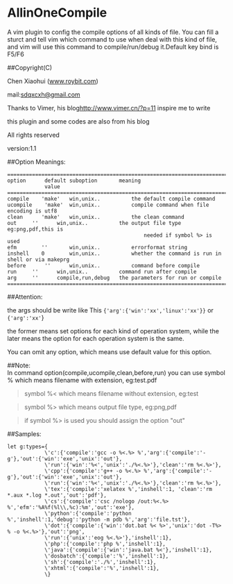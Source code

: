 AllinOneCompile
===============

 A vim plugin to config the compile options of all kinds of file. 
 You can fill a sturct and tell vim which command to use when deal with this kind of file,
 and vim will use this command to compile/run/debug it.Default key bind is F5/F6

##Copyright(C)

 Chen Xiaohui (www.roybit.com)

 mail:sdqxcxh@gmail.com

 Thanks to Vimer, his blog<http://www.vimer.cn/?p=11> inspire me to write

 this plugin and some codes are also from his blog

 All rights reserved

 version:1.1

##Option Meanings:

	==========================================================================
	option	 	default	suboption	  	meaning
				value				
	==========================================================================
	compile    'make'	win,unix..			the default compile command 
	ucompile	'make'	win,unix..			compile command when file encoding is utf8
	clean      'make'	win,unix..			the clean command 
	out		''		win,unix..			the output file type eg:png,pdf,this is
												needed if symbol %> is used
	efm        ''		win,unix..			errorformat string
	inshell    0		win,unix..			whether the command is run in shell or via makeprg
	before		''		win,unix..			command before compile
	run		''		win,unix..			command run after compile
	arg		''		compile,run,debug	the parameters for run or compile
	==========================================================================

##Attention: 

the args should be write like This `{'arg':{'win':'xx','linux':'xx'}}` or `{'arg':'xx'`}

the former means set options for each kind of operation system, while the later means the option for each operation system is the same.

You can omit any option, which means use default value for this option.
			
##Note:		
In command option(compile,ucompile,clean,before,run) you can use symbol %  which means filename with extension, eg:test.pdf

> symbol %< which means filename without extension, eg:test

> symbol %> which means output file type, eg:png,pdf

> if symbol %> is used you should assign the option "out"

##Samples:

	let g:types={
				\'c':{'compile':'gcc -o %<.%> %','arg':{'compile':'-g'},'out':{'win':'exe','unix':'out'},
				\'run':{'win':'%<','unix':'./%<.%>'},'clean':'rm %<.%>'},
				\'cpp':{'compile':'g++ -o %<.%> %','arg':{'compile':'-g'},'out':{'win':'exe','unix':'out'},
				\'run':{'win':'%<','unix':'./%<.%>'},'clean':'rm %<.%>'},
				\'tex':{'compile':'xelatex %','inshell':1, 'clean':'rm *.aux *.log *.out','out':'pdf'},
				\'cs':{'compile':'csc /nologo /out:%<.%> %','efm':'%A%f(%l\\,%c):%m','out':'exe'},
				\'python':{'compile':'python %','inshell':1,'debug':'python -m pdb %','arg':'file.tst'},
				\'dot':{'compile':{'win':'dot.bat %< %>','unix':'dot -T%> % -o %<.%>'},'out':'png',
				\'run':{'unix':'eog %<.%>'},'inshell':1},
				\'php':{'compile':'php %','inshell':1},
				\'java':{'compile':{'win':'java.bat %<'},'inshell':1},
				\'dosbatch':{'compile':'%','inshell':1},
				\'sh':{'compile':'./%','inshell':1},
				\'xhtml':{'compile':'%','inshell':1},
				\}

	
